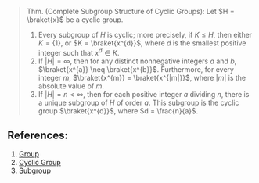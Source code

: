 > Thm. (Complete Subgroup Structure of Cyclic Groups): Let $H = \braket{x}$ be a cyclic group. 
> 	1. Every subgroup of $H$ is cyclic; more precisely, if $K \leq H$, then either $K = \{1\}$, or $K = \braket{x^{d}}$, where $d$ is the smallest positive integer such that $x^{d} \in K$. 
> 	2. If $|H| = \infty$, then for any distinct nonnegative integers $a$ and $b$, $\braket{x^{a}} \neq \braket{x^{b}}$. Furthermore, for every integer $m$, $\braket{x^{m}} = \braket{x^{|m|}}$, where $|m|$ is the absolute value of $m$. 
> 	3. If $|H| = n < \infty$, then for each positive integer $a$ dividing $n$, there is a unique subgroup of $H$ of order $a$. This subgroup is the cyclic group $\braket{x^{d}}$, where $d = \frac{n}{a}$. 

## References: 
1. [Group](../Introduction%20to%20Groups/Group.md)
2. [Cyclic Group](Cyclic%20Group.md)
3. [Subgroup](Subgroup.md)